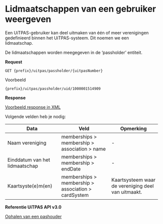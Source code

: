 ---
---

# Lidmaatschappen van een gebruiker weergeven

Een UiTPAS-gebruiker kan deel uitmaken van één of meer verenigingen gedefinieerd binnen het UiTPAS-systeem. Dit noemen we een lidmaatschap.

De lidmaatschappen worden meegegeven in de ‘passholder’ entiteit.

**Request**

```
GET {prefix}/uitpas/passholder/{uitpasNumber}
```

Voorbeeld
```
{prefix}/uitpas/passholder/uid/1000001514909
```

**Response**

[Voorbeeld response in XML](http://www.uitid.be/uitid/apidoc/uitpas-api.html#_ophalen_van_pashouder) 

Volgende velden heb je nodig:

| Data | Veld | Opmerking |
| --- | --- | --- |
| Naam vereniging | memberships > membership > association > name | - |
| Einddatum van het lidmaatschap | memberships > membership > endDate | - |
| Kaartsyste(e)m(en) | memberships > membership > association > cardSystem | Kaartsysteem waar de vereniging deel van uitmaakt. |

**Referentie UiTPAS API v3.0**

[Ophalen van een pashouder](http://www.uitid.be/uitid/apidoc/uitpas-api.html#_ophalen_van_pashouder)


